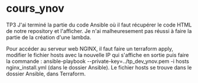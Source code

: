 # cours_ynov
TP3
J'ai terminé la partie du code Ansible où il faut récupérer le code HTML de notre repository et l'afficher.
Je n'ai malheuresement pas réussi à faire la partie de la création d'une lambda.
 
Pour accéder au serveur web NGINX, il faut faire un terraform apply, modifier le fichier hosts avec la nouvelle IP qui s'affiche en sortie puis faire la commande :
ansible-playbook --private-key=../tp_dev_ynov.pem -i hosts nginx_install.yml (dans le dossier Ansible).
Le fichier hosts se trouve dans le dossier Ansible, dans Terraform.

